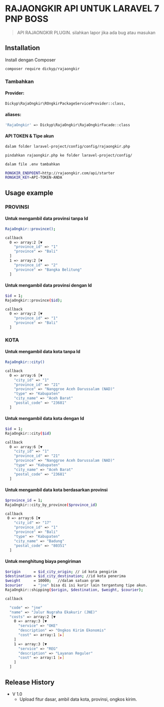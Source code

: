 # RAJAONGKIR API UNTUK LARAVEL 7  PNP BOSS
> API RAJAONGKIR PLUGIN.
silahkan lapor jika ada bug atau masukan



## Installation
Install dengan Composer

```sh
composer require dickyp/rajaongkir
```

### Tambahkan

#### Provider:
```sh
Dickyp\RajaOngkir\ROngkirPackageServiceProvider::class,
```

#### aliases:
```sh
'RajaOngkir' => Dickyp\RajaOngkir\RajaOngkirFacade::class
```
#### API TOKEN & Tipe akun

```sh
dalam folder laravel-project/config/config/rajaongkir.php

pindahkan rajaongkir.php ke folder laravel-project/config/ 

dalam file .env tambahkan 

RONGKIR_ENDPOINT=http://rajaongkir.com/api/starter
RONGKIR_KEY=API-TOKEN-ANDA
```



## Usage example
### PROVINSI
#### Untuk mengambil data provinsi tanpa Id
```sh
RajaOngkir::province();

callback
  0 => array:2 [▼
    "province_id" => "1"
    "province" => "Bali"
  ]
  1 => array:2 [▼
    "province_id" => "2"
    "province" => "Bangka Belitung"
  ]
```

#### Untuk mengambil data provinsi dengan Id
```sh
$id = 1;
RajaOngkir::province($id);

callback
  0 => array:2 [▼
    "province_id" => "1"
    "province" => "Bali"
  ]
```

### KOTA
#### Untuk mengambil data kota tanpa Id
```sh
RajaOngkir::city()

callback
  0 => array:6 [▼
    "city_id" => "1"
    "province_id" => "21"
    "province" => "Nanggroe Aceh Darussalam (NAD)"
    "type" => "Kabupaten"
    "city_name" => "Aceh Barat"
    "postal_code" => "23681"
  ]
```
#### Untuk mengambil data kota dengan Id

```sh
$id = 1;
RajaOngkir::city($id)

callback
  0 => array:6 [▼
    "city_id" => "1"
    "province_id" => "21"
    "province" => "Nanggroe Aceh Darussalam (NAD)"
    "type" => "Kabupaten"
    "city_name" => "Aceh Barat"
    "postal_code" => "23681"
  ]
```

#### Untuk mengambil data kota berdasarkan provinsi

```sh
$province_id = 1;
RajaOngkir::city_by_province($province_id)

callback
 0 => array:6 [▼
    "city_id" => "17"
    "province_id" => "1"
    "province" => "Bali"
    "type" => "Kabupaten"
    "city_name" => "Badung"
    "postal_code" => "80351"
  ]
```

#### Untuk menghitung biaya pengiriman

```sh
$origin      = $id_city_origin; // id kota pengirim
$destination = $id_city_destination; //id kota penerima
$weight      = 10000;   //dalam satuan gram
$courier     = "jne" bisa di isi kurir lain tergantung tipe akun.
RajaOngkir::shipping($origin, $destination, $weight, $courier);

callback 

  "code" => "jne"
  "name" => "Jalur Nugraha Ekakurir (JNE)"
  "costs" => array:2 [▼
    0 => array:3 [▼
      "service" => "OKE"
      "description" => "Ongkos Kirim Ekonomis"
      "cost" => array:1 [▶]
    ]
    1 => array:3 [▼
      "service" => "REG"
      "description" => "Layanan Reguler"
      "cost" => array:1 [▶]
    ]
  ]
```




## Release History

* V 1.0 
    * Upload fitur dasar, ambil data kota, provinsi, ongkos kirim.




